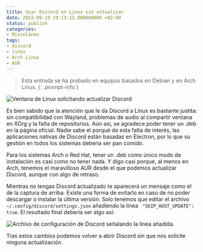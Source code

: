 ```yaml
---
title: Usar Discord en Linux sin actualizar
date: 2022-09-19 19:13:12.000000000 +02:00
status: publish
categories:
- Misceláneo
tags:
- discord
- linux
- Arch Linux
- AUR
---
```

> Esta entrada se ha probado en equipos basados en Debian y en Arch Linux.
{: .prompt-info }

![Ventana de Linux solicitando actualizar Discord](https://i.redd.it/5vlljkiyn3o91.png)

Es bien sabido que la atención que le da Discord a Linux es bastante justita: sin compatibilidad con Wayland, problemas de audio al compartir ventana en XOrg y la falta de repositorios. Aún así, se agradece poder tener un .deb en la página oficial. Nadie sabe el porqué de esta falta de interés, las aplicaciones nativas de Discord están basadas en Electron, por lo que su gestión en todos los sistemas debería ser pan comido.

Para los sistemas Arch o Red Hat, tener un .deb como único modo de instalación es casi como no tener nada. Y digo casi porque, al menos en Arch, tenemos el maravilloso AUR desde el que podemos actualizar Discord, aunque con algo de retraso.

Mientras no tengas Discord actualizado te aparecerá un mensaje como el de la captura de arriba. Existe una forma de evitarlo en caso de no poder descargar o instalar la última versión. Solo tenemos que editar el archivo `~/.config/discord/settings.json` añadiendo la línea ` "SKIP_HOST_UPDATE": true`. El resultado final debería ser algo así:

![Archivo de configuración de Discord señalando la línea añadida.](https://media.discordapp.net/attachments/1020649143330414653/1020649383034900480/unknown.png)

Tras estos cambios podemos volver a abrir Discord sin que nos solicite ninguna actualización.